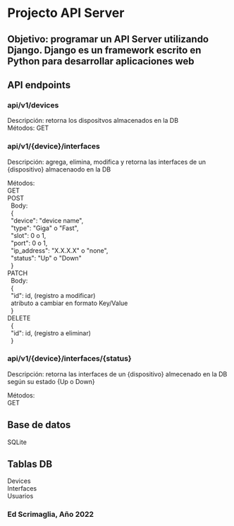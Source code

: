 # Projecto API Server

## Objetivo: programar un API Server utilizando Django. Django es un framework escrito en Python para desarrollar aplicaciones web

## API endpoints

### api/v1/devices

Descripción: retorna los dispositvos almacenados en la DB  
Métodos:
GET  

### api/v1/{device}/interfaces

Descripción: agrega, elimina, modifica y retorna las interfaces de un {dispositivo} almacenaodo en la DB  

Métodos:  
GET  
POST  
&nbsp;&nbsp;Body:  
&nbsp;&nbsp;{  
&nbsp;&nbsp;"device": "device name",  
&nbsp;&nbsp;"type": "Giga" o "Fast",  
&nbsp;&nbsp;"slot": 0 o 1,  
&nbsp;&nbsp;"port": 0 o 1,  
&nbsp;&nbsp;"ip_address": "X.X.X.X" o "none",  
&nbsp;&nbsp;"status": "Up" o "Down"  
&nbsp;&nbsp;}  
PATCH  
&nbsp;&nbsp;Body:  
&nbsp;&nbsp;{  
&nbsp;&nbsp;"id": id, (registro a modificar)  
&nbsp;&nbsp;atributo a cambiar en formato Key/Value  
&nbsp;&nbsp;}  
DELETE  
&nbsp;&nbsp;{  
&nbsp;&nbsp;"id": id, (registro a eliminar)  
&nbsp;&nbsp;}  

### api/v1/{device}/interfaces/{status}

Descripción: retorna las interfaces de un {dispositivo} almecenado en la DB según su estado {Up o Down}  

Métodos:  
GET  

## Base de datos

SQLite  

## Tablas DB

Devices  
Interfaces  
Usuarios  

### Ed Scrimaglia, Año 2022

